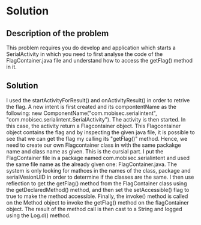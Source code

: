 # Solution

## Description of the problem
This problem requires you do develop and application which starts a SerialActivity in which you need to first analyse the code of the FlagContainer.java file and understand how to access the getFlag() method in it. 



## Solution

I used the startActivityForResult() and onActivityResult() in order to retrive the flag. A new intent is first created and its compontentName as the following: new ComponentName("com.mobisec.serialintent", "com.mobisec.serialintent.SerialActivity"). The activity is then started. In this case, the activity return a Flagcontainer object. This Flagcontainer object contains the flag and by inspecting the given java file, it is possible to see that we can get the flag my calling its "getFlag()" method. Hence, we need to create our own Flagcontainer class in with the same packakge name and class name as given. This is the cursial part. I put the FlagContainer file in a package named com.mobisec.serialintent and used the same file name as the already given one: FlagContainer.java. The system is only looking for mathces in the names of the class, package and serialVesionUID in order to determine if the classes are the same. I then use reflection to get the getFlag() method from the FlagContainer class using the getDeclaredMethod() method, and then set the setAccessible() flag to true to make the method accessible. Finally, the invoke() method is called on the Method object to invoke the getFlag() method on the flagContainer object. The result of the method call is then cast to a String and logged using the Log.d() method.
